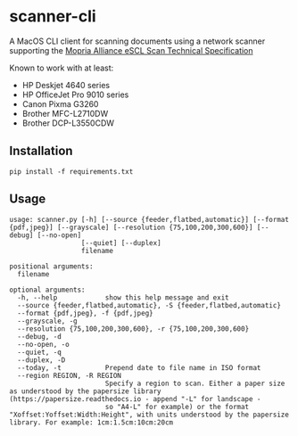 # scanner-cli
A MacOS CLI client for scanning documents using a network scanner supporting the [Mopria Alliance eSCL Scan Technical Specification](https://mopria.org/MopriaeSCLSpecDownload.php)

Known to work with at least:
- HP Deskjet 4640 series
- HP OfficeJet Pro 9010 series
- Canon Pixma G3260
- Brother MFC-L2710DW
- Brother DCP-L3550CDW

## Installation
```
pip install -f requirements.txt
```

## Usage
```
usage: scanner.py [-h] [--source {feeder,flatbed,automatic}] [--format {pdf,jpeg}] [--grayscale] [--resolution {75,100,200,300,600}] [--debug] [--no-open]
                  [--quiet] [--duplex]
                  filename

positional arguments:
  filename

optional arguments:
  -h, --help            show this help message and exit
  --source {feeder,flatbed,automatic}, -S {feeder,flatbed,automatic}
  --format {pdf,jpeg}, -f {pdf,jpeg}
  --grayscale, -g
  --resolution {75,100,200,300,600}, -r {75,100,200,300,600}
  --debug, -d
  --no-open, -o
  --quiet, -q
  --duplex, -D
  --today, -t           Prepend date to file name in ISO format
  --region REGION, -R REGION
                        Specify a region to scan. Either a paper size as understood by the papersize library (https://papersize.readthedocs.io - append "-L" for landscape -
                        so "A4-L" for example) or the format "Xoffset:Yoffset:Width:Height", with units understood by the papersize library. For example: 1cm:1.5cm:10cm:20cm
```

